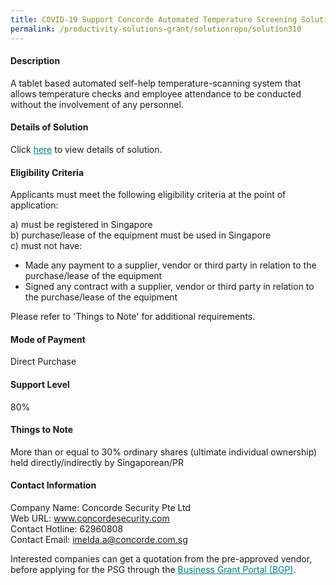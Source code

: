 ```yaml
---
title: COVID-19 Support Concorde Automated Temperature Screening Solution - Package B (2 Units)
permalink: /productivity-solutions-grant/solutionrepo/solution310
---
```


#### Description

A tablet based automated self-help temperature-scanning system that allows temperature checks and employee attendance to be conducted without the involvement of any personnel. 

#### Details of Solution

Click <a href='' style='color:#037e8a'>here</a> to view details of solution.

#### Eligibility Criteria

Applicants must meet the following eligibility criteria at the point of application:

a) must be registered in Singapore <br>
b) purchase/lease of the equipment must be used in Singapore <br>
c) must not have:
- Made any payment to a supplier, vendor or third party in relation to the purchase/lease of the equipment
- Signed any contract with a supplier, vendor or third party in relation to the purchase/lease of the equipment

Please refer to 'Things to Note' for additional requirements.

#### Mode of Payment
Direct Purchase

#### Support Level
80%

#### Things to Note
More than or equal to 30% ordinary shares (ultimate individual ownership) held directly/indirectly by Singaporean/PR

#### Contact Information
Company Name: Concorde Security Pte Ltd<br>Web URL: www.concordesecurity.com<br>Contact Hotline: 62960808<br>Contact Email: imelda.a@concorde.com.sg

Interested companies can get a quotation from the pre-approved vendor, before applying for the PSG through the <a target='_blank' style='color:#037e8a' href='https://www.businessgrants.gov.sg/'>Business Grant Portal (BGP)</a>.
